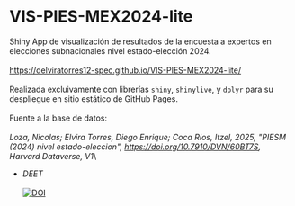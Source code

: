 # VIS-PIES-MEX2024-lite

Shiny App de visualización de resultados de la encuesta a expertos en elecciones subnacionales nivel estado-elección 2024.\
\
https://delviratorres12-spec.github.io/VIS-PIES-MEX2024-lite/ \
\
Realizada excluivamente con librerías `shiny`, `shinylive`, y `dplyr` para su despliegue en sitio estático de GitHub Pages.\
\
Fuente a la base de datos:\
\
*Loza, Nicolas; Elvira Torres, Diego Enrique; Coca Rios, Itzel, 2025, "PIESM (2024) nivel estado-eleccion", https://doi.org/10.7910/DVN/60BT7S, Harvard Dataverse, V1*\

- *DEET*\
\
[![DOI](https://zenodo.org/badge/1067623785.svg)](https://doi.org/10.5281/zenodo.17241011)

